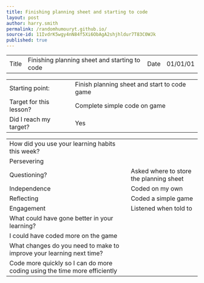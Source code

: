 ```yaml
---
title: Finishing planning sheet and starting to code
layout: post
author: harry.smith
permalink: /randomhumouryt.github.io/
source-id: 11IvdrK5wgy4nN84f5Xi6ObAgA2shjhldur7T83C0WJk
published: true
---
```

<table>
  <tr>
    <td>Title</td>
    <td>Finishing planning sheet and starting to code</td>
    <td>Date</td>
    <td>01/01/01</td>
  </tr>
</table>


<table>
  <tr>
    <td>Starting point:</td>
    <td>Finish planning sheet and start to code game</td>
  </tr>
  <tr>
    <td>Target for this lesson?</td>
    <td>Complete simple code on game</td>
  </tr>
  <tr>
    <td>Did I reach my target? </td>
    <td>Yes</td>
  </tr>
</table>


 

<table>
  <tr>
    <td>How did you use your learning habits this week?</td>
    <td></td>
  </tr>
  <tr>
    <td>Persevering</td>
    <td></td>
  </tr>
  <tr>
    <td>Questioning?</td>
    <td>Asked where to store the planning sheet</td>
  </tr>
  <tr>
    <td>Independence</td>
    <td>Coded on my own</td>
  </tr>
  <tr>
    <td>Reflecting</td>
    <td>Coded a simple game</td>
  </tr>
  <tr>
    <td>Engagement</td>
    <td>Listened when told to</td>
  </tr>
  <tr>
    <td>What could have gone better in your learning?</td>
    <td></td>
  </tr>
  <tr>
    <td>I could have coded more on the game</td>
    <td></td>
  </tr>
  <tr>
    <td>What changes do you need to make to improve your learning next time?</td>
    <td></td>
  </tr>
  <tr>
    <td>Code more quickly so I can do more coding using the time more efficiently</td>
    <td></td>
  </tr>
</table>


